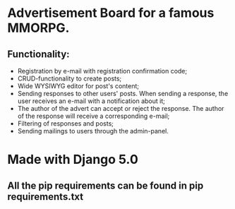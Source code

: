 # Advertisement Board for a famous MMORPG.
## Functionality:
* Registration by e-mail with registration confirmation code;
* CRUD-functionality to create posts;
* Wide WYSIWYG editor for post's content;
* Sending responses to other users' posts. When sending a response, the user receives an e-mail with a notification about it;
* The author of the advert can accept or reject the response. The author of the response will receive a corresponding e-mail;
* Filtering of responses and posts;
* Sending mailings to users through the admin-panel.

# Made with Django 5.0
## All the pip requirements can be found in pip requirements.txt
